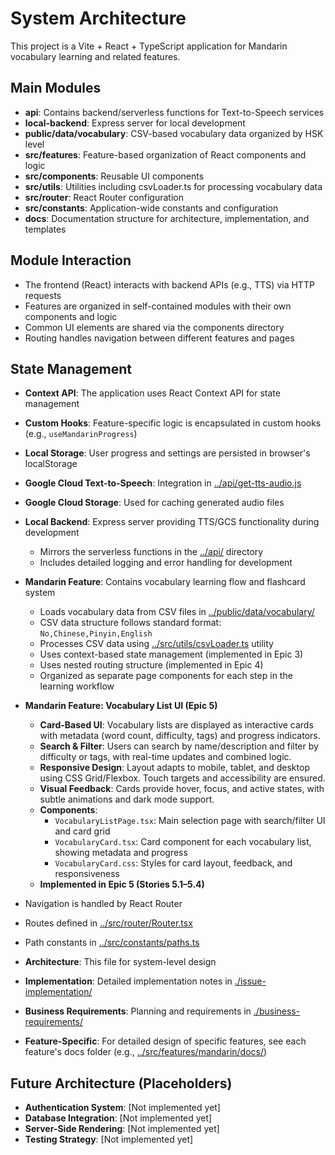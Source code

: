 # System Architecture

This project is a Vite + React + TypeScript application for Mandarin vocabulary learning and related features.

## Main Modules

- **api**: Contains backend/serverless functions for Text-to-Speech services
- **local-backend**: Express server for local development
- **public/data/vocabulary**: CSV-based vocabulary data organized by HSK level
- **src/features**: Feature-based organization of React components and logic
- **src/components**: Reusable UI components
- **src/utils**: Utilities including csvLoader.ts for processing vocabulary data
- **src/router**: React Router configuration
- **src/constants**: Application-wide constants and configuration
- **docs**: Documentation structure for architecture, implementation, and templates

## Module Interaction

- The frontend (React) interacts with backend APIs (e.g., TTS) via HTTP requests
- Features are organized in self-contained modules with their own components and logic
- Common UI elements are shared via the components directory
- Routing handles navigation between different features and pages

## State Management

- **Context API**: The application uses React Context API for state management
- **Custom Hooks**: Feature-specific logic is encapsulated in custom hooks (e.g., `useMandarinProgress`)
- **Local Storage**: User progress and settings are persisted in browser's localStorage

- **Google Cloud Text-to-Speech**: Integration in [../api/get-tts-audio.js](../api/get-tts-audio.js)
- **Google Cloud Storage**: Used for caching generated audio files

- **Local Backend**: Express server providing TTS/GCS functionality during development

  - Mirrors the serverless functions in the [../api/](../api/) directory
  - Includes detailed logging and error handling for development

- **Mandarin Feature**: Contains vocabulary learning flow and flashcard system

  - Loads vocabulary data from CSV files in [../public/data/vocabulary/](../public/data/vocabulary/)
  - CSV data structure follows standard format: `No,Chinese,Pinyin,English`
  - Processes CSV data using [../src/utils/csvLoader.ts](../src/utils/csvLoader.ts) utility
  - Uses context-based state management (implemented in Epic 3)
  - Uses nested routing structure (implemented in Epic 4)
  - Organized as separate page components for each step in the learning workflow

- **Mandarin Feature: Vocabulary List UI (Epic 5)**

  - **Card-Based UI**: Vocabulary lists are displayed as interactive cards with metadata (word count, difficulty, tags) and progress indicators.
  - **Search & Filter**: Users can search by name/description and filter by difficulty or tags, with real-time updates and combined logic.
  - **Responsive Design**: Layout adapts to mobile, tablet, and desktop using CSS Grid/Flexbox. Touch targets and accessibility are ensured.
  - **Visual Feedback**: Cards provide hover, focus, and active states, with subtle animations and dark mode support.
  - **Components**:
    - `VocabularyListPage.tsx`: Main selection page with search/filter UI and card grid
    - `VocabularyCard.tsx`: Card component for each vocabulary list, showing metadata and progress
    - `VocabularyCard.css`: Styles for card layout, feedback, and responsiveness
  - **Implemented in Epic 5 (Stories 5.1–5.4)**

- Navigation is handled by React Router
- Routes defined in [../src/router/Router.tsx](../src/router/Router.tsx)
- Path constants in [../src/constants/paths.ts](../src/constants/paths.ts)

- **Architecture**: This file for system-level design
- **Implementation**: Detailed implementation notes in [./issue-implementation/](./issue-implementation/)
- **Business Requirements**: Planning and requirements in [./business-requirements/](./business-requirements/)
- **Feature-Specific**: For detailed design of specific features, see each feature's docs folder (e.g., [../src/features/mandarin/docs/](../src/features/mandarin/docs/))

## Future Architecture (Placeholders)

- **Authentication System**: [Not implemented yet]
- **Database Integration**: [Not implemented yet]
- **Server-Side Rendering**: [Not implemented yet]
- **Testing Strategy**: [Not implemented yet]
